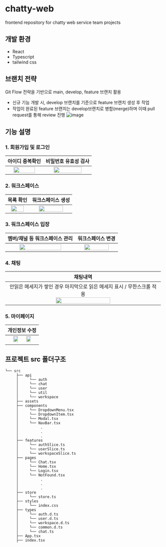 # chatty-web

frontend repository for chatty web service team projects

## 개발 환경
- React
- Typescript
- tailwind css

## 브랜치 전략
Git Flow 전략을 기반으로 main, develop, feature 브랜치 활용

- 신규 기능 개발 시, develop 브랜치를 기준으로 feature 브랜치 생성 후 작업
- 작업이 완료된 feature 브랜치는 develop브랜치로 병합(merge)하며 이때 pull request를 통해 review 진행
![image](https://github.com/user-attachments/assets/de81949b-d1b3-4cc5-bf21-2f9536295332)


## 기능 설명
### 1. 회원가입 및 로그인

| **아이디 중복확인** | **비밀번호 유효성 검사** |
| :------: |  :------: | 
| <img src="https://github.com/user-attachments/assets/12abb54f-b38f-42e5-81f2-8b887cc52956" width=80%> | <img src="https://github.com/user-attachments/assets/ff4081c1-c962-4b08-9f33-bebc5a10b249" width=80%> | 

   
### 2. 워크스페이스 
| **목록 확인** | **워크스페이스 생성** |
| :------: | :------: | 
| <img width=80% src="https://github.com/user-attachments/assets/1245913b-2fe7-4d16-9bc6-9e64cdb21af9"> | <img width=80% src="https://github.com/user-attachments/assets/81545ad6-1f3d-4f70-a6e4-21ef6810b97b"> |

### 3. 워크스페이스 입장
| **멤버/채널 등 워크스페이스 관리** | **워크스페이스 변경** |
| :------: | :------: | 
| <img width=80% src="https://github.com/user-attachments/assets/423b2d6b-c1a3-40b4-b2e1-38df46d48e65"> | <img width=80% src="https://github.com/user-attachments/assets/9fb31692-a744-434d-bf41-30b7d0881880"> |

### 4. 채팅
| **채팅내역** |
| :------: |
| 안읽은 메세지가 쌓인 경우 마지막으로 읽은 메세지 표시 / 무한스크롤 적용 <br>  <img width=60% src="https://github.com/user-attachments/assets/0f4ec3fb-3c14-4bfb-b02e-b2c2c2083ffb"> |

### 5. 마이페이지
| **개인정보 수정** |
| :------:|
| <img width=40% src="https://github.com/user-attachments/assets/42566d3f-b0bc-4424-8fbb-98855cb04953"> <img width=40%  src="https://github.com/user-attachments/assets/d7128a3b-964b-48c2-ab76-45f1e5b667c6">  |



## 프로젝트 src 폴더구조
```
└── src
     ├── api
     │     └── auth
     │     └── chat
     │     └── user
     │     └── util
     │     └── workspace
     ├── assets
     ├── components
     │     └── DropdownMenu.tsx
     │     └── DropdownItem.tsx
     │     └── Modal.tsx
     │     └── NavBar.tsx
     │          .
     │          .
     │          .
     ├── features
     │     └── authSlice.ts
     │     └── userSlice.ts
     │     └── workspaceSlice.ts
     ├── pages
     │     └── Chat.tsx
     │     └── Home.tsx
     │     └── Login.tsx
     │     └── NotFound.tsx
     │          .
     │          .
     │          .
     ├── store 
     │     └── store.ts
     ├── styles
     │     └── index.css
     ├── types
     │     └── auth.d.ts
     │     └── user.d.ts
     │     └── workspace.d.ts
     │     └── common.d.ts
     │     └── chat.ts
     ├── App.tsx
     ├── index.tsx
```

